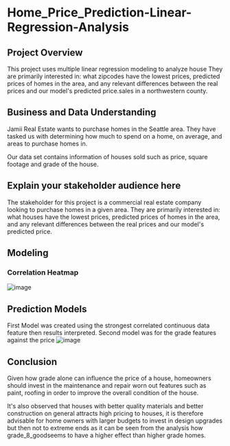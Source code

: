 # Home_Price_Prediction-Linear-Regression-Analysis 

## Project Overview

This project uses multiple linear regression modeling to analyze house They are primarily interested in: what zipcodes have the lowest prices, predicted prices of homes in the area, and any relevant differences between the real prices and our model's predicted price.sales in a northwestern county.

## Business and Data Understanding

Jamii Real Estate wants to purchase homes in the Seattle area. They have tasked us with determining how much to spend on a home, on average, and areas to purchase homes in.

Our data set contains information of houses sold such as price, square footage and grade of the house.

## Explain your stakeholder audience here

The stakeholder for this project is a commercial real estate company looking to purchase homes in a given area. They are primarily interested in: what houses have the lowest prices, predicted prices of homes in the area, and any relevant differences between the real prices and our model's predicted price. 

## Modeling
### Correlation Heatmap
![image](https://github.com/mandele1999/Home_Price_Prediction-Linear-Regression-Analysis/assets/133136216/d871521f-a5b6-4511-9c63-38085a9c1e04) 

## Prediction Models 
First Model was created using the strongest correlated continuous data feature then results interpreted.
Second model was for the grade features against the price
 ![image](https://github.com/mandele1999/Home_Price_Prediction-Linear-Regression-Analysis/assets/133136216/941318a8-2b5e-4693-8327-5be2400139df) 

 ## Conclusion 
 Given how grade alone can influence the price of a house, homeowners should invest in the maintenance and repair worn out features such as paint, roofing in order to improve the overall condition of the house.

It's also observed that houses with better quality materials and better construction on general attracts high pricing to houses, it is therefore advisable for home owners with larger budgets to invest in design upgrades but then not to extreme ends as it can be seen from the analysis how grade_8_goodseems to have a higher effect than higher grade homes.







